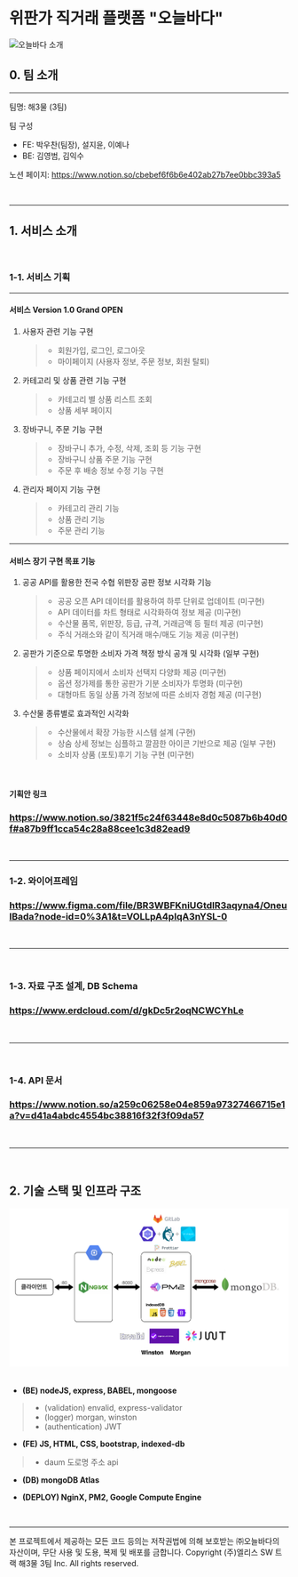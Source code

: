 # 위판가 직거래 플랫폼 "오늘바다"

<div>
  <img alt="오늘바다 소개" src="./src/views/assets/image/banner2.png">
</div>

## **0. 팀 소개**

---

팀명: 해3물 (3팀)

팀 구성

- FE: 박우찬(팀장), 설지윤, 이예나
- BE: 김영범, 김익수

노션 페이지: https://www.notion.so/cbebef6f6b6e402ab27b7ee0bbc393a5

<br>

---

## **1. 서비스 소개**

<br>

### **1-1. 서비스 기획**

---

#### **서비스 Version 1.0 Grand OPEN**

1. 사용자 관련 기능 구현
   > - 회원가입, 로그인, 로그아웃
   > - 마이페이지 (사용자 정보, 주문 정보, 회원 탈퇴)
2. 카테고리 및 상품 관련 기능 구현
   > - 카테고리 별 상품 리스트 조회
   > - 상품 세부 페이지
3. 장바구니, 주문 기능 구현
   > - 장바구니 추가, 수정, 삭제, 조회 등 기능 구현
   > - 장바구니 상품 주문 기능 구현
   > - 주문 후 배송 정보 수정 기능 구현
4. 관리자 페이지 기능 구현
   > - 카테고리 관리 기능
   > - 상품 관리 기능
   > - 주문 관리 기능

---

#### **서비스 장기 구현 목표 기능**

1. 공공 API를 활용한 전국 수협 위판장 공판 정보 시각화 기능

   > - 공공 오픈 API 데이터를 활용하여 하루 단위로 업데이트 (미구현)
   > - API 데이터를 차트 형태로 시각화하여 정보 제공 (미구현)
   > - 수산물 품목, 위판장, 등급, 규격, 거래금액 등 필터 제공 (미구현)
   > - 주식 거래소와 같이 직거래 매수/매도 기능 제공 (미구현)

2. 공판가 기준으로 투명한 소비자 가격 책정 방식 공개 및 시각화 (일부 구현)

   > - 상품 페이지에서 소비자 선택지 다양화 제공 (미구현)
   > - 옵션 정가제를 통한 공판가 기분 소비자가 투명화 (미구현)
   > - 대형마트 동일 상품 가격 정보에 따른 소비자 경험 제공 (미구현)

3. 수산물 종류별로 효과적인 시각화
   > - 수산물에서 확장 가능한 시스템 설계 (구현)
   > - 상숨 상세 정보는 심플하고 깔끔한 아이콘 기반으로 제공 (일부 구현)
   > - 소비자 상품 (포토)후기 기능 구현 (미구현)

<br />

#### **기획안 링크**

### https://www.notion.so/3821f5c24f63448e8d0c5087b6b40d0f#a87b9ff1cca54c28a88cee1c3d82ead9

<br />

---

### 1-2. **와이어프레임**

### https://www.figma.com/file/BR3WBFKniUGtdlR3aqyna4/OneulBada?node-id=0%3A1&t=VOLLpA4pIqA3nYSL-0

<br>

---

<br />

### 1-3. **자료 구조 설계, DB Schema**

### https://www.erdcloud.com/d/gkDc5r2oqNCWCYhLe

<br>

---

<br />

### 1-4. **API 문서**

### https://www.notion.so/a259c06258e04e859a97327466715e1a?v=d41a4abdc4554bc38816f32f3f09da57

<br>

---

<br>

## 2. 기술 스택 및 인프라 구조

<div>
  <img alt="오늘바다 기술 스택" src="./src/views/assets/image/tech_stack.png">
</div>

<br />

- **(BE) nodeJS, express, BABEL, mongoose**

> - (validation) envalid, express-validator
> - (logger) morgan, winston
> - (authentication) JWT

- **(FE) JS, HTML, CSS, bootstrap, indexed-db**

> - daum 도로명 주소 api

- **(DB) mongoDB Atlas**

- **(DEPLOY) NginX, PM2, Google Compute Engine**

<br>

---

본 프로젝트에서 제공하는 모든 코드 등의는 저작권법에 의해 보호받는 ㈜오늘바다의 자산이며, 무단 사용 및 도용, 복제 및 배포를 금합니다.
Copyright (주)엘리스 SW 트랙 해3물 3팀 Inc. All rights reserved.
